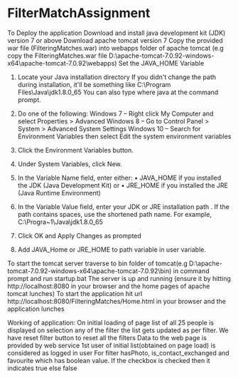 # FilterMatchAssignment
To Deploy the application
Download and install java development kit (JDK) version 7 or above
Download apache tomcat version 7
Copy the provided war file (FilteringMatches.war) into webapps folder of apache tomcat (e.g  copy the FilteringMatches.war file  D:\apache-tomcat-7.0.92-windows-x64\apache-tomcat-7.0.92\webapps)
Set the JAVA_HOME Variable
1.	Locate your Java installation directory
If you didn't change the path during installation, it'll be something like C:\Program Files\Java\jdk1.8.0_65
You can also type where java at the command prompt.
2.	Do one of the following:
Windows 7 – Right click My Computer and select Properties > Advanced 
Windows 8 – Go to Control Panel > System > Advanced System Settings
Windows 10 – Search for Environment Variables then select Edit the system environment variables
3.	Click the Environment Variables button.
4.	Under System Variables, click New.
5.	In the Variable Name field, enter either:
•	JAVA_HOME if you installed the JDK (Java Development Kit)
or
•	JRE_HOME if you installed the JRE (Java Runtime Environment) 
6.	In the Variable Value field, enter your JDK or JRE installation path .
If the path contains spaces, use the shortened path name. For example, C:\Progra~1\Java\jdk1.8.0_65

  
7.	Click OK and Apply Changes as prompted
8.	Add  JAVA_Home or JRE_HOME to path variable in user variable.

To start the tomcat server traverse to bin folder of tomcat(e.g D:\apache-tomcat-7.0.92-windows-x64\apache-tomcat-7.0.92\bin) in command prompt and run startup.bat 
The server is up and running (ensure it by hitting http://localhost:8080 in your browser and the home pages of apache tomcat lunches)
To start the application hit url http://localhost:8080/FilteringMatches/Home.html in your browser and the application lunches

Working of application:
On initial loading of page list of all 25 people is displayed on selection any of the filter the list gets updated as per filter. 
We have reset filter button to reset all the filters
Data to the web page is provided by web service
1st  user of initial list(obtained on page load) is considered as logged in user
For filter hasPhoto, is_contact_exchanged and favourite which has boolean value. If the checkbox is checked then it indicates true else false



